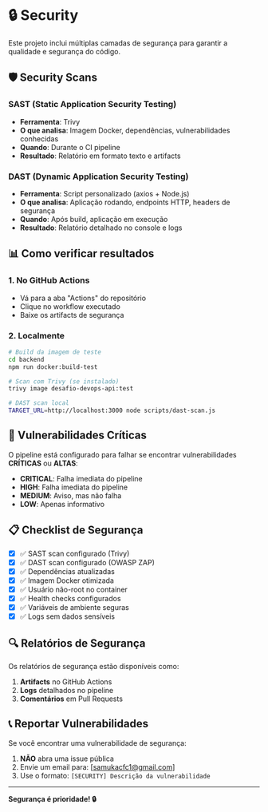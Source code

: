 # 🔒 Security

Este projeto inclui múltiplas camadas de segurança para garantir a qualidade e segurança do código.

## 🛡️ Security Scans

### SAST (Static Application Security Testing)
- **Ferramenta**: Trivy
- **O que analisa**: Imagem Docker, dependências, vulnerabilidades conhecidas
- **Quando**: Durante o CI pipeline
- **Resultado**: Relatório em formato texto e artifacts

### DAST (Dynamic Application Security Testing)
- **Ferramenta**: Script personalizado (axios + Node.js)
- **O que analisa**: Aplicação rodando, endpoints HTTP, headers de segurança
- **Quando**: Após build, aplicação em execução
- **Resultado**: Relatório detalhado no console e logs

## 📊 Como verificar resultados

### 1. **No GitHub Actions**
- Vá para a aba "Actions" do repositório
- Clique no workflow executado
- Baixe os artifacts de segurança

### 2. **Localmente**
```bash
# Build da imagem de teste
cd backend
npm run docker:build-test

# Scan com Trivy (se instalado)
trivy image desafio-devops-api:test

# DAST scan local
TARGET_URL=http://localhost:3000 node scripts/dast-scan.js
```

## 🚨 Vulnerabilidades Críticas

O pipeline está configurado para falhar se encontrar vulnerabilidades **CRÍTICAS** ou **ALTAS**:

- **CRITICAL**: Falha imediata do pipeline
- **HIGH**: Falha imediata do pipeline
- **MEDIUM**: Aviso, mas não falha
- **LOW**: Apenas informativo

## 📋 Checklist de Segurança

- [x] ✅ SAST scan configurado (Trivy)
- [x] ✅ DAST scan configurado (OWASP ZAP)
- [x] ✅ Dependências atualizadas
- [x] ✅ Imagem Docker otimizada
- [x] ✅ Usuário não-root no container
- [x] ✅ Health checks configurados
- [x] ✅ Variáveis de ambiente seguras
- [x] ✅ Logs sem dados sensíveis

## 🔍 Relatórios de Segurança

Os relatórios de segurança estão disponíveis como:

1. **Artifacts** no GitHub Actions
2. **Logs** detalhados no pipeline
3. **Comentários** em Pull Requests

## 📞 Reportar Vulnerabilidades

Se você encontrar uma vulnerabilidade de segurança:

1. **NÃO** abra uma issue pública
2. Envie um email para: [samukacfc1@gmail.com]
3. Use o formato: `[SECURITY] Descrição da vulnerabilidade`

---

**Segurança é prioridade! 🔒** 